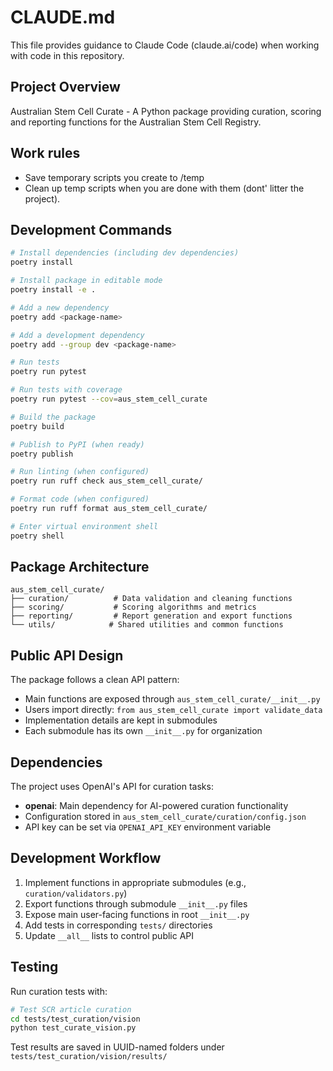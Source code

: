 # CLAUDE.md

This file provides guidance to Claude Code (claude.ai/code) when working with code in this repository.

## Project Overview

Australian Stem Cell Curate - A Python package providing curation, scoring and reporting functions for the Australian Stem Cell Registry.


## Work rules

- Save temporary scripts you create to /temp
- Clean up temp scripts when you are done with them (dont' litter the project).

## Development Commands

```bash
# Install dependencies (including dev dependencies)
poetry install

# Install package in editable mode
poetry install -e .

# Add a new dependency
poetry add <package-name>

# Add a development dependency
poetry add --group dev <package-name>

# Run tests
poetry run pytest

# Run tests with coverage
poetry run pytest --cov=aus_stem_cell_curate

# Build the package
poetry build

# Publish to PyPI (when ready)
poetry publish

# Run linting (when configured)
poetry run ruff check aus_stem_cell_curate/

# Format code (when configured) 
poetry run ruff format aus_stem_cell_curate/

# Enter virtual environment shell
poetry shell
```

## Package Architecture

```
aus_stem_cell_curate/
├── curation/          # Data validation and cleaning functions
├── scoring/           # Scoring algorithms and metrics
├── reporting/         # Report generation and export functions
└── utils/            # Shared utilities and common functions
```

## Public API Design

The package follows a clean API pattern:
- Main functions are exposed through `aus_stem_cell_curate/__init__.py`
- Users import directly: `from aus_stem_cell_curate import validate_data`
- Implementation details are kept in submodules
- Each submodule has its own `__init__.py` for organization

## Dependencies

The project uses OpenAI's API for curation tasks:
- **openai**: Main dependency for AI-powered curation functionality
- Configuration stored in `aus_stem_cell_curate/curation/config.json`
- API key can be set via `OPENAI_API_KEY` environment variable

## Development Workflow

1. Implement functions in appropriate submodules (e.g., `curation/validators.py`)
2. Export functions through submodule `__init__.py` files
3. Expose main user-facing functions in root `__init__.py`
4. Add tests in corresponding `tests/` directories
5. Update `__all__` lists to control public API

## Testing

Run curation tests with:
```bash
# Test SCR article curation
cd tests/test_curation/vision
python test_curate_vision.py
```

Test results are saved in UUID-named folders under `tests/test_curation/vision/results/`